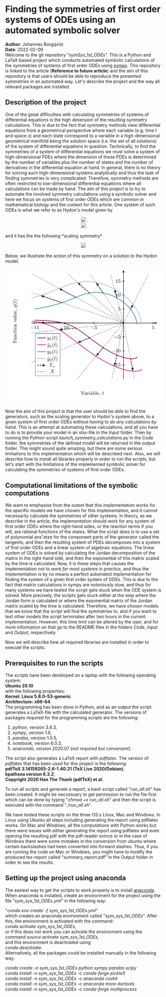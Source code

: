 # Finding the symmetries of first order systems of ODEs using an automated symbolic solver
**Author**: Johannes Borgqvist<br>
**Date**: 2022-02-09<br>
Welcome to the git repository "*symSys_1st_ODEs*". This is a Python and LaTeX based project which conducts automated symbolic calculations of the symmetries of systems of first order ODEs using [sympy](https://www.sympy.org/en/index.html). This repository is linked to the article (**Reference to future article**) and the aim of this repository is that users should be able to reproduce the presented symmetries in an automated way. Let's describe the project and the way all relevant packages are installed. 

## Description of the project
One of the great difficulties with calculating symmetries of systems of differential equations is the high dimension of the resulting symmetry calculations. This is due to the fact that symmetry methods view differential equations from a geometrical perspective where each variable (e.g. time t and space x) and each state correspond to a variable in a high-dimensional geometrical manifold being the solution space (i.e. the set of all solutions) of the system of differential equations in question. Technically, to find the symmetries of a system of differential equations we must solve a system of high-dimensional PDEs where the dimension of these PDEs is determined by the number of variables plus the number of states and the number of derivatives in the differential equation at hand. In general, there is no theory for solving such high-dimensional systems analytically and thus the task of finding symmetries is very complicated. Therefore, symmetry methods are often restricted to low-dimensional differential equations where all calculations can be made by hand. The aim of this project is to try to automate the involved symmetry calculations using a symbolic solver and here we focus on systems of first order ODEs which are common in mathematical biology and the context for this article. One system of such ODEs is what we refer to as Hydon's model given by

<p align="center">
<img src="https://render.githubusercontent.com/render/math?math=\dfrac{\mathrm{d}y_1}{\mathrm{d}t} = \frac{ty_{1} %2B y_{2}^{2}}{y_{1}y_{2}-t^{2}}"><br>
<img src="https://render.githubusercontent.com/render/math?math=\dfrac{\mathrm{d}y_2}{\mathrm{d}t} = \frac{ty_{2} %2B y_{1}^{2}}{y_{1}y_{2}-t^{2}}"><br>
</p>
and it has the the following *scaling symmetry* <br>

<p align="center">
<img src="https://render.githubusercontent.com/render/math?math=X=t\partial t %2B y_1\partial y_1 %2B y_2\partial y_2."><br>
</p>
Below, we illustrate the action of this symmetry on a solution to the Hydon model. 

![Hydons_ODEs](ODE_sys.jpg)

Now the aim of this project is that the user should be able to find the generators, such as the scaling generator to Hydon's system above, to a given system of first order ODEs *without having to do any calculations by hand*. This is an attempt at automating these calculations, and all you have to do is to provide your model in an xlsx-file in the Input folder. Then by running the Python-script *launch\_symmetry\_calculations.py* in the Code folder, the symmetries of the defined model will be returned in the output folder. This might sound quite amazing, but there are some serious limitations to this implementation which will be described next. Also, we will describe how to install all libraries properly in order to run the scripts, but let's start with the limitations of the implemented symbolic solver for calculating the symmetries of systems of first order ODEs. 





## Computational limitations of the symbolic computations
We want to emphasise from the outset that this implementation works for the specific models we have chosen for this implementation, and it cannot necessarily calculate the symmetries of other systems. In theory, as we describe in the article, the implementation should work for any system of first order ODEs where the right-hand sides, or the reaction terms if you will, are rational functions of the states. What the script does is to use a set of polynomial ans\"atze for the component parts of the generator called the tangents, and then the resulting system of PDEs decomposes into a system of first order ODEs and a linear system of algebraic equations. The linear system of ODEs is solved by calculating the Jordan decomposition of the matrix in the right-hand side, and then the exponential of this matrix scaled by the time is calculated. Now, it is these steps that causes the implementation *not to work for most systems in practice*, and thus the implementation is by no means a perfect automated implementation for finding the system of a given first order system of ODEs. This is due to the fact that matrix calculations in sympy are notoriously slow, and thus for many systems we have tested the script gets stuck when the ODE system is solved. More precisely, the scripts gets stuck either at the step where the Jordan form is calculated or where the exponential matrix of the Jordan matrix scaled by the time is calculated. Therefore, we have chosen models that we know that the script will find the symmetries to, and if you want to test other models the script terminates after two hours in the current implementation. However, this time limit can be altered by the user, and for more information on that go to the README files in the folders *Code*, *Input* and *Output*, respectively. 

Now we will describe how all required libraries are installed in order to execute the scripts.


## Prerequisites to run the scripts
The scripts have been developed on a laptop with the following operating system:<br>
**Ubuntu 20.10**<br>
with the following properties:<br>
**Kernel: Linux 5.8.0-53-generic**<br>
**Architecture: x86-64**.<br>
The programming has been done in Python, and as an output the script generates a LaTeX-file with the calculated generator. The versions of packages required for the programming scripts are the following:<br>
1. *python*, version 3.8.3,
2. *sympy*, version 1.8,
3. *pandas*, version 1.0.5,
4. *notebook*, version 6.0.3,
5. *anaconda*, version 2020.07 (*not required but convenient*). <br>

The script also generates a LaTeX report with *pdflatex*. The version of *pdflatex* that has been used for this project is the following:<br>
**pdfTeX 3.14159265-2.6-1.40.21 (TeX Live 2020/Debian)**,<br>
**kpathsea version 6.3.2**,<br>
**Copyright 2020 Han The Thanh (pdfTeX) et al.**<br>

To run all scripts and generate a report, a bash script called "*run\_all.sh*" has been created. It might be neccessary to get permission to run the file first which can be done by typing "*chmod +x run\_all.sh*" and then the script is executed with the command "*./run\_all.sh*".

We have tested these scripts on the three OS:s Linux, Mac and Windows. In Linux using Ubuntu all steps including generating the report using pdflatex works. On Mac and Windows, all the computations with Python works but there were issues with either generating the report using pdflatex and even opening the resulting pdf with the pdf-reader evince or in the case of Windows there were some mistakes in the conversion from ubuntu where certain backslashes had been converted into forward slashes. Thus, if you are running the code on Mac or Windows, you might have to modify the produced tex-report called "summary\_report.pdf" in the Output folder in order to see the results. 

## Setting up the project using anaconda
The easiest way to get the scripts to work properly is to install [anaconda](https://docs.anaconda.com/anaconda/install/). When anaconda is installed, create an environment for the project using the file "*sym\_sys\_1st\_ODEs.yml*" in the following way:<br>

"*conda env create -f sym\_sys\_1st\_ODEs.yml*"<br>
which creates an anaconda environment called "*sym\_sys\_1st\_ODEs*". After this, the environment is activated with the command:<br>
*conda activate sym\_sys\_1st\_ODEs*,<br>
or if this does not work you can activate the environment using the command 
*source activate sym\_sys\_1st\_ODEs*,<br>
and this environment is deactivated using<br>
*conda deactivate*.<br> 
Alternatively, all the packages could be installed manually in the following way:<br>

*conda create -n *sym\_sys\_1st\_ODEs* python sympy pandas scipy*<br>
*conda install -n *sym\_sys\_1st\_ODEs* -c conda-forge pickle5*<br>
*conda install -n *sym\_sys\_1st\_ODEs* -c anaconda csvkit*<br>
*conda install -n *sym\_sys\_1st\_ODEs* -c anaconda more-itertools*<br>
*conda install -n *sym\_sys\_1st\_ODEs* -c conda-forge multiprocess*<br>


